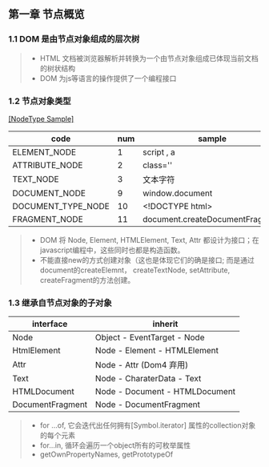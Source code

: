 ## 第一章 节点概览 ###
### 1.1 DOM 是由节点对象组成的层次树 ###
>* HTML 文档被浏览器解析并转换为一个由节点对象组成已体现当前文档的树状结构
>* DOM 为js等语言的操作提供了一个编程接口

### 1.2 节点对象类型 ###  

[\[NodeType Sample\]](code/nodeType.html)

code | num | sample
---------|----------|---------
 ELEMENT_NODE | 1 | script , a
 ATTRIBUTE_NODE | 2 | class=''
 TEXT_NODE | 3 | 文本字符
 DOCUMENT_NODE | 9 | window.document
 DOCUMENT_TYPE_NODE | 10 | \<!DOCTYPE html\>
 FRAGMENT_NODE | 11 | document.createDocumentFragment

>* DOM 将 Node, Element, HTMLElement, Text, Attr 都设计为接口；在javascript编程中，这些同时也都是构造函数。
>* 不能直接new的方式创建对象（这也是体现它们的确是接口; 而是通过 document的createElemnt， createTextNode, setAttribute, createFragment的方法创建。

### 1.3 继承自节点对象的子对象 ###

interface | inherit 
---------|----------
  Node | Object - EventTarget - Node 
 HtmlElement | Node - Element - HTMLElement 
 Attr | Node - Attr (Dom4 弃用)
 Text | Node - CharaterData - Text
 HTMLDocument | Node - Document - HTMLDocument
 DocumentFragment | Node - DocumentFragment

 >* for ...of, 它会迭代出任何拥有[Symbol.iterator] 属性的collection对象的每个元素
 >* for...in, 循环会遍历一个object所有的可枚举属性
 >* getOwnPropertyNames, getPrototypeOf